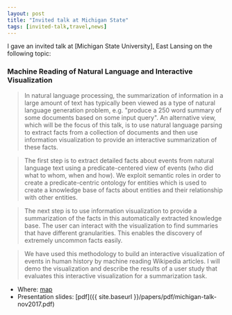 ```yaml
---
layout: post
title: "Invited talk at Michigan State"
tags: [invited-talk,travel,news]
---
```


I gave an invited talk at [Michigan State University], East Lansing
on the following topic:

### Machine Reading of Natural Language and Interactive Visualization

> In natural language processing, the summarization of information in a large amount of text has typically been viewed as a type of natural language generation problem, e.g. "produce a 250 word summary of some documents based on some input query". An alternative view, which will be the focus of this talk, is to use natural language parsing to extract facts from a collection of documents and then use information visualization to provide an interactive summarization of these facts.

> The first step is to extract detailed facts about events from natural language text using a predicate-centered view of events (who did what to whom, when and how). We exploit semantic roles in order to create a predicate-centric ontology for entities which is used to create a knowledge base of facts about entities and their relationship with other entities.

> The next step is to use information visualization to provide a summarization of the facts in this automatically extracted knowledge base. The user can interact with the visualization to find summaries that have different granularities.  This enables the discovery of extremely uncommon facts easily.

> We have used this methodology to build an interactive visualization of events in human history by machine reading Wikipedia articles.  I will demo the visualization and describe the results of a user study that evaluates this interactive visualization for a summarization task.

* Where: [map](https://goo.gl/maps/31xT3sQhEKn)
* Presentation slides: [pdf]({{ site.baseurl }}/papers/pdf/michigan-talk-nov2017.pdf)

